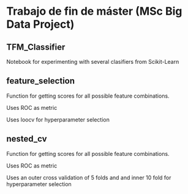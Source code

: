 # Trabajo de fin de máster (MSc Big Data Project)

## TFM_Classifier

Notebook for experimenting with several clasifiers from Scikit-Learn

## feature_selection

Function for getting scores for all possible feature combinations. 

Uses ROC as metric

Uses loocv for hyperparameter selection

## nested_cv

Function for getting scores for all possible feature combinations. 

Uses ROC as metric

Uses an outer cross validation of 5 folds and and inner 10 fold for hyperparameter selection
